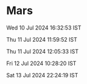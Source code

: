 # Mars

Wed 10 Jul 2024 16:32:53 IST

Thu 11 Jul 2024 11:59:52 IST

Thu 11 Jul 2024 12:05:33 IST

Fri 12 Jul 2024 10:28:20 IST

Sat 13 Jul 2024 22:24:19 IST
